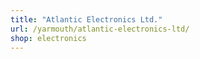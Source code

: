 ```yaml
---
title: "Atlantic Electronics Ltd."
url: /yarmouth/atlantic-electronics-ltd/
shop: electronics
---
```

